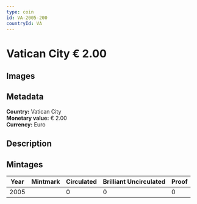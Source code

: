 ```yaml
---
type: coin
id: VA-2005-200
countryId: VA
---
```


# Vatican City € 2.00

## Images


## Metadata

**Country:** Vatican City\
**Monetary value:** € 2.00\
**Currency:** Euro

## Description


## Mintages
| Year | Mintmark | Circulated | Brilliant Uncirculated | Proof |
| ---- | -------- | ---------- | ---------------------- | ----- |
| 2005 |  | 0| 0 | 0 |
